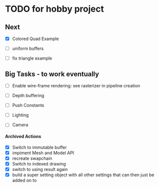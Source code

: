 # TODO for hobby project

## Next
- [x] Colored Quad Example
- [ ] uniform buffers
- [ ] fix triangle example


## Big Tasks - to work eventually
- [ ] Enable wire-frame rendering: see rasterizer in pipeline creation
- [ ] Depth buffering
- [ ] Push Constants
- [ ] Lighting
- [ ] Camera


#### Archived Actions
- [x] Switch to immutable buffer
- [X] impiment Mesh and Model API
- [X] recreate swapchain
- [x] Switch to indexed drawing
- [x] switch to using result again
- [x] build a super setting object with all other settings that can then just be added on to 